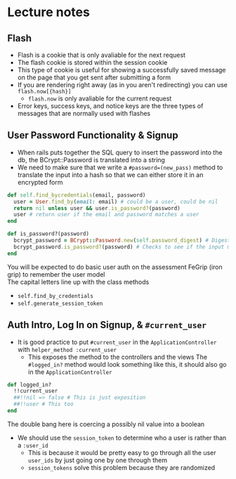 # Lecture notes
## Flash
- Flash is a cookie that is only avaliable for the next request
- The flash cookie is stored within the session cookie
- This type of cookie is useful for showing a successfully saved message on the page that you get sent after submitting a form
- If you are rendering right away (as in you aren't redirecting) you can use `flash.now[{hash}]`
  - `flash.now` is only avaliable for the current request
- Error keys, success keys, and notice keys are the three types of messages that are normally used with flashes
## User Password Functionality & Signup
- When rails puts together the SQL query to insert the password into the db, the BCrypt::Password is translated into a string
- We need to make sure that we write a `#password=(new_pass)` method to translate the input into a hash so that we can either store it in an encrypted form
```ruby
def self.find_bycredentials(email, password)
  user = User.find_by(email: email) # could be a user, could be nil
  return nil unless user && user.is_password?(password)
  user # return user if the email and password matches a user
end

def is_password?(password)
  bcrypt_password = BCrypt::Password.new(self.password_digest) # Digests password
  bcrypt_password.is_password?(password) # Checks to see if the input matches the hashed password
end
```
You will be expected to do basic user auth on the assessment
FeGrip (iron grip) to remember the user model  
The capital letters line up with the class methods
- `self.find_by_credentials`
- `self.generate_session_token`

## Auth Intro, Log In on Signup, & `#current_user`
- It is good practice to put `#current_user` in the `ApplicationController` with `helper_method :current_user`
  - This exposes the method to the controllers and the views
The `#logged_in?` method would look something like this, it should also go in the `ApplicationController`
```ruby
def logged_in?
  !!current_user
  ##!!nil => false # This is just exposition
  ##!!user # This too
end
```
The double bang here is coercing a possibly nil value into a boolean  
  
- We should use the `session_token` to determine who a user is rather than a `:user_id`
  - This is because it would be pretty easy to go through all the user `user_ids` by just going one by one through them
  - `session_tokens` solve this problem because they are randomized

